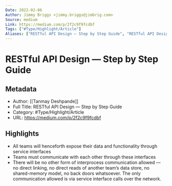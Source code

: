 ```yaml
---
Date: 2022-02-06
Author: Jimmy Briggs <jimmy.briggs@jimbrig.com>
Source: medium
Link: https://medium.com/p/2f2c9f9fcdbf
Tags: ["#Type/Highlight/Article"]
Aliases: ["RESTful API Design — Step by Step Guide", "RESTful API Design — Step by Step Guide"]
---
```

# RESTful API Design — Step by Step Guide

## Metadata
- Author: [[Tanmay Deshpande]]
- Full Title: RESTful API Design — Step by Step Guide
- Category: #Type/Highlight/Article
- URL: https://medium.com/p/2f2c9f9fcdbf

## Highlights
- All teams will henceforth expose their data and functionality through service interfaces
- Teams must communicate with each other through these interfaces
- There will be no other form of interprocess communication allowed — no direct linking, no direct reads of another team’s data store, no shared-memory model, no back doors whatsoever. The only communication allowed is via service interface calls over the network.
